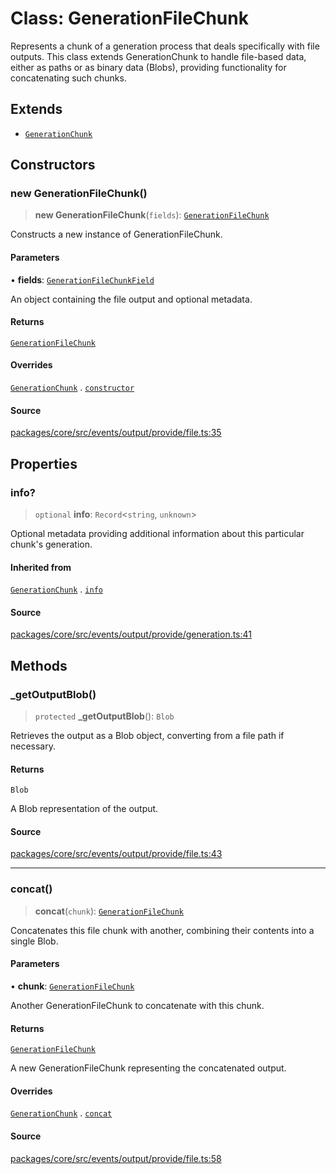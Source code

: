 # Class: GenerationFileChunk

Represents a chunk of a generation process that deals specifically with file outputs. This class extends GenerationChunk
to handle file-based data, either as paths or as binary data (Blobs), providing functionality for concatenating such chunks.

## Extends

- [`GenerationChunk`](../../generation/classes/GenerationChunk.md)

## Constructors

### new GenerationFileChunk()

> **new GenerationFileChunk**(`fields`): [`GenerationFileChunk`](GenerationFileChunk.md)

Constructs a new instance of GenerationFileChunk.

#### Parameters

• **fields**: [`GenerationFileChunkField`](../type-aliases/GenerationFileChunkField.md)

An object containing the file output and optional metadata.

#### Returns

[`GenerationFileChunk`](GenerationFileChunk.md)

#### Overrides

[`GenerationChunk`](../../generation/classes/GenerationChunk.md) . [`constructor`](../../generation/classes/GenerationChunk.md#constructors)

#### Source

[packages/core/src/events/output/provide/file.ts:35](https://github.com/VictorS67/encre/blob/42c3bddca4be2d23ad959c1c99381eefbf43789c/packages/core/src/events/output/provide/file.ts#L35)

## Properties

### info?

> `optional` **info**: `Record`\<`string`, `unknown`\>

Optional metadata providing additional information about this particular chunk's generation.

#### Inherited from

[`GenerationChunk`](../../generation/classes/GenerationChunk.md) . [`info`](../../generation/classes/GenerationChunk.md#info)

#### Source

[packages/core/src/events/output/provide/generation.ts:41](https://github.com/VictorS67/encre/blob/42c3bddca4be2d23ad959c1c99381eefbf43789c/packages/core/src/events/output/provide/generation.ts#L41)

## Methods

### \_getOutputBlob()

> `protected` **\_getOutputBlob**(): `Blob`

Retrieves the output as a Blob object, converting from a file path if necessary.

#### Returns

`Blob`

A Blob representation of the output.

#### Source

[packages/core/src/events/output/provide/file.ts:43](https://github.com/VictorS67/encre/blob/42c3bddca4be2d23ad959c1c99381eefbf43789c/packages/core/src/events/output/provide/file.ts#L43)

***

### concat()

> **concat**(`chunk`): [`GenerationFileChunk`](GenerationFileChunk.md)

Concatenates this file chunk with another, combining their contents into a single Blob.

#### Parameters

• **chunk**: [`GenerationFileChunk`](GenerationFileChunk.md)

Another GenerationFileChunk to concatenate with this chunk.

#### Returns

[`GenerationFileChunk`](GenerationFileChunk.md)

A new GenerationFileChunk representing the concatenated output.

#### Overrides

[`GenerationChunk`](../../generation/classes/GenerationChunk.md) . [`concat`](../../generation/classes/GenerationChunk.md#concat)

#### Source

[packages/core/src/events/output/provide/file.ts:58](https://github.com/VictorS67/encre/blob/42c3bddca4be2d23ad959c1c99381eefbf43789c/packages/core/src/events/output/provide/file.ts#L58)
